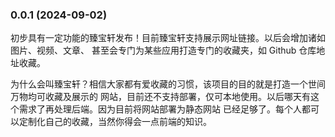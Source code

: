 ### 0.0.1 (2024-09-02)

初步具有一定功能的臻宝轩发布！目前臻宝轩支持展示网址链接。以后会增加诸如图片、视频、文章、
甚至会专门为某些应用打造专门的收藏夹，如 Github 仓库地址收藏。

为什么会叫臻宝轩？相信大家都有爱收藏的习惯，该项目的目的就是打造一个世间万物均可收藏及展示的
网站，目前还不支持部署，仅可本地使用。以后哪天有这个需求了再处理后端。因为目前将网站部署为静态网站
已经足够了。每个人都可以定制化自己的收藏，当然你得会一点前端的知识。
